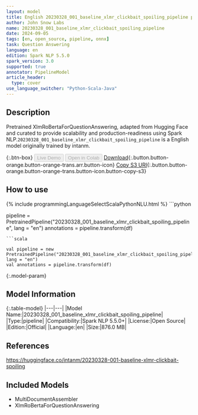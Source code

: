 ```yaml
---
layout: model
title: English 20230328_001_baseline_xlmr_clickbait_spoiling_pipeline pipeline XlmRoBertaForQuestionAnswering from intanm
author: John Snow Labs
name: 20230328_001_baseline_xlmr_clickbait_spoiling_pipeline
date: 2024-09-05
tags: [en, open_source, pipeline, onnx]
task: Question Answering
language: en
edition: Spark NLP 5.5.0
spark_version: 3.0
supported: true
annotator: PipelineModel
article_header:
  type: cover
use_language_switcher: "Python-Scala-Java"
---
```


## Description

Pretrained XlmRoBertaForQuestionAnswering, adapted from Hugging Face and curated to provide scalability and production-readiness using Spark NLP.`20230328_001_baseline_xlmr_clickbait_spoiling_pipeline` is a English model originally trained by intanm.

{:.btn-box}
<button class="button button-orange" disabled>Live Demo</button>
<button class="button button-orange" disabled>Open in Colab</button>
[Download](https://s3.amazonaws.com/auxdata.johnsnowlabs.com/public/models/20230328_001_baseline_xlmr_clickbait_spoiling_pipeline_en_5.5.0_3.0_1725568030386.zip){:.button.button-orange.button-orange-trans.arr.button-icon}
[Copy S3 URI](s3://auxdata.johnsnowlabs.com/public/models/20230328_001_baseline_xlmr_clickbait_spoiling_pipeline_en_5.5.0_3.0_1725568030386.zip){:.button.button-orange.button-orange-trans.button-icon.button-copy-s3}

## How to use



<div class="tabs-box" markdown="1">
{% include programmingLanguageSelectScalaPythonNLU.html %}
```python

pipeline = PretrainedPipeline("20230328_001_baseline_xlmr_clickbait_spoiling_pipeline", lang = "en")
annotations =  pipeline.transform(df)   

```
```scala

val pipeline = new PretrainedPipeline("20230328_001_baseline_xlmr_clickbait_spoiling_pipeline", lang = "en")
val annotations = pipeline.transform(df)

```
</div>

{:.model-param}
## Model Information

{:.table-model}
|---|---|
|Model Name:|20230328_001_baseline_xlmr_clickbait_spoiling_pipeline|
|Type:|pipeline|
|Compatibility:|Spark NLP 5.5.0+|
|License:|Open Source|
|Edition:|Official|
|Language:|en|
|Size:|876.0 MB|

## References

https://huggingface.co/intanm/20230328-001-baseline-xlmr-clickbait-spoiling

## Included Models

- MultiDocumentAssembler
- XlmRoBertaForQuestionAnswering